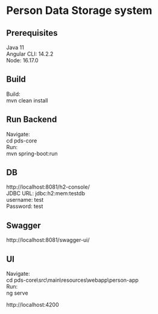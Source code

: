 # Person Data Storage system

## Prerequisites
Java 11
<br />
Angular CLI: 14.2.2
<br />
Node: 16.17.0

## Build
Build:
<br />
mvn clean install

## Run Backend
Navigate:
<br />
cd pds-core
<br />
Run:
<br />
mvn spring-boot:run

## DB
http://localhost:8081/h2-console/
<br />
JDBC URL: jdbc:h2:mem:testdb
<br />
username: test
<br />
Password: test

## Swagger
http://localhost:8081/swagger-ui/

## UI
Navigate:
<br />
cd pds-core\src\main\resources\webapp\person-app
<br />
Run:
<br />
ng serve

http://localhost:4200